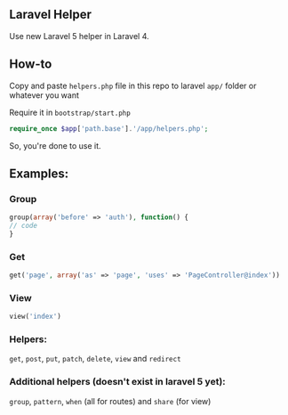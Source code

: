 ## Laravel Helper

Use new Laravel 5 helper in Laravel 4.

## How-to

Copy and paste `helpers.php` file in this repo to laravel `app/` folder or whatever you want

Require it in `bootstrap/start.php`

```php
require_once $app['path.base'].'/app/helpers.php';
```

So, you're done to use it.

## Examples:

### Group

```php
group(array('before' => 'auth'), function() {
// code
}
```

### Get

```php
get('page', array('as' => 'page', 'uses' => 'PageController@index'))
```

### View

```php
view('index')
```

### Helpers:

`get`, `post`, `put`, `patch`, `delete`, `view` and `redirect`

### Additional helpers (doesn't exist in laravel 5 yet):

`group`, `pattern`, `when` (all for routes) and `share` (for view)
